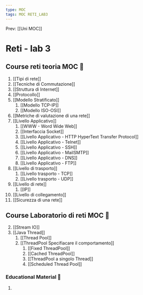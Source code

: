 ```yaml
---
type: MOC 
tags: MOC RETI_LAB3
---
```


Prev: [[Uni MOC]]

# Reti - lab 3

## Course reti teoria MOC  📒
1. [[Tipi di rete]]
2. [[Tecniche di Commutazione]]
3. [[Struttura di Internet]]
4. [[Protocollo]]
5. [[Modello Stratificato]]
	1. [[Modello TCP-IP]]
	2. [[Modello ISO-OSI]]
6. [[Metriche di valutazione di una rete]]
7. [[Livello Applicativo]]
	1. [[WWW - Word Wide Web]]
	2. [[Interfaccia Socket]]
	3. [[Livello Applicativo - HTTP HyperText Transfer Protocol]]
	4. [[Livello Applicativo - Telnet]]
	5. [[Livello Applicativo - SSH]]
	6. [[Livello Applicativo - MailSMTP]]
	7. [[Livello Applicativo - DNS]]
	8. [[Livello Applicativo - FTP]]
9. [[Livello di trasporto]]
	1. [[Livello trasporto - TCP]]
	2. [[Livello trasporto - UDP]]
10. [[Livello di rete]]
	1. [[IP]]
11. [[Livello di collegamento]]
12. [[Sicurezza di una rete]]


## Course Laboratorio di reti MOC  📒
2. [[Stream IO]]
1. [[Java Thread]]
	1. [[Thread Pool]]
	2. [[ThreadPool Specifiacare il comportamento]]
		1. [[Fixed ThreadPool]]
		3. [[Cached ThreadPool]]
		2. [[ThreadPool a singolo Thread]]
		4. [[Scheduled Thread Pool]]



### Educational Material 🧱
1. 



